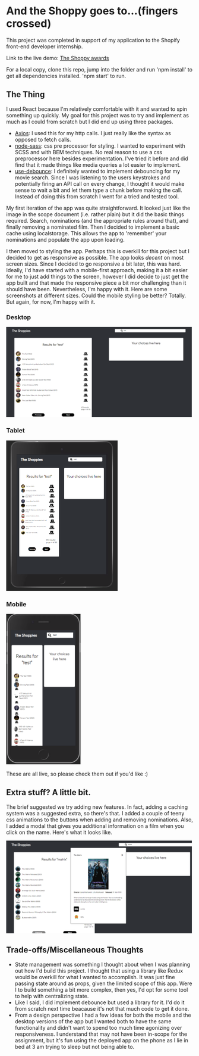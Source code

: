 # And the Shoppy goes to...(fingers crossed)

This project was completed in support of my application to the Shopify front-end developer internship. 

Link to the live demo: [The Shoppy awards](https://shoppies-omar.netlify.app/)

For a local copy, clone this repo, jump into the folder and run 'npm install' to get all dependencies installed. 'npm start' to run.

## The Thing
I used React because I'm relatively comfortable with it and wanted to spin something up quickly. My goal for this project was to try and implement as much as I could from scratch but I did end up using three packages.
* [Axios](https://www.npmjs.com/package/axios): I used this for my http calls. I just really like the syntax as opposed to fetch calls.
* [node-sass](https://www.npmjs.com/package/node-sass): css pre processor for styling. I wanted to experiment with SCSS and with BEM techniques. No real reason to use a css preprocessor here besides experimentation. I've tried it before and did find that it made things like media queries a lot easier to implement.
* [use-debounce](https://www.npmjs.com/package/use-debounce): I definitely wanted to implement debouncing for my movie search. Since I was listening to the users keystrokes and potentially firing an API call on every change, I thought it would make sense to wait a bit and let them type a chunk before making the call. Instead of doing this from scratch I went for a tried and tested tool.

My first iteration of the app was quite straightforward. It looked just like the image in the scope document (i.e. rather plain) but it did the basic things required. Search, nominations (and the appropriate rules around that), and finally removing a nominated film. Then I decided to implement a basic cache using localstorage. This allows the app to 'remember' your nominations and populate the app upon loading.

I then moved to styling the app. Perhaps this is overkill for this project but I decided to get as responsive as possible. The app looks _decent_ on most screen sizes. Since I decided to go responsive a bit later, this was hard. Ideally, I'd have started with a mobile-first approach, making it a bit easier for me to just add things to the screen, however I did decide to just get the app built and that made the responsive piece a bit mor challenging than it should have been. Nevertheless, I'm happy with it. Here are some screenshots at different sizes. Could the mobile styling be better? Totally. But again, for now, I'm happy with it.

### Desktop
<img src="screenshot1.png" width="500">

### Tablet
<img src="screenshot2.png" width="300">

### Mobile
<img src="screenshot3.png" width="200">

These are all live, so please check them out if you'd like :)

## Extra stuff? A little bit.
The brief suggested we try adding new features. In fact, adding a caching system was a suggested extra, so there's that. I added a couple of teeny css animations to the buttons when adding and removing nominations. Also, I added a modal that gives you additional information on a film when you click on the name. Here's what it looks like.

<img src="screenshot4.png" width="500">

## Trade-offs/Miscellaneous Thoughts
* State management was something I thought about when I was planning out how I'd build this project. I thought that using a library like Redux would be overkill for what I wanted to accomplish. It was just fine passing state around as props, given the limited scope of this app. Were I to build something a bit more complex, then yes, I'd opt for some tool to help with centralizing state.
* Like I said, I did implement debounce but used a library for it. I'd do it from scratch next time beacause it's not that much code to get it done.
* From a design perspective I had a few ideas for both the mobile and the desktop versions of the app but I wanted both to have the same functionality and didn't want to spend too much time agonizing over responsiveness. I understand that may not have been in-scope for the assignment, but it's fun using the deployed app on the phone as I lie in bed at 3 am trying to sleep but not being able to.
